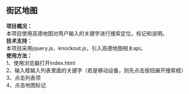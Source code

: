 ## 街区地图
**项目概况：**<br>
本项目使用高德地图对用户输入的关键字进行搜索定位，标记和说明。<br>
**技术支持：**<br>
本项目采用jquery.js、knockout.js，引入高德地图相关api。 <br>
**使用方法：**<br>
1、使用浏览器打开index.html<br>
2、输入框输入列表里面的关键字（若是移动设备，则先点击按钮展开搜索框）<br>
3、点击列表项<br>
4、点击地图标记


    
   
